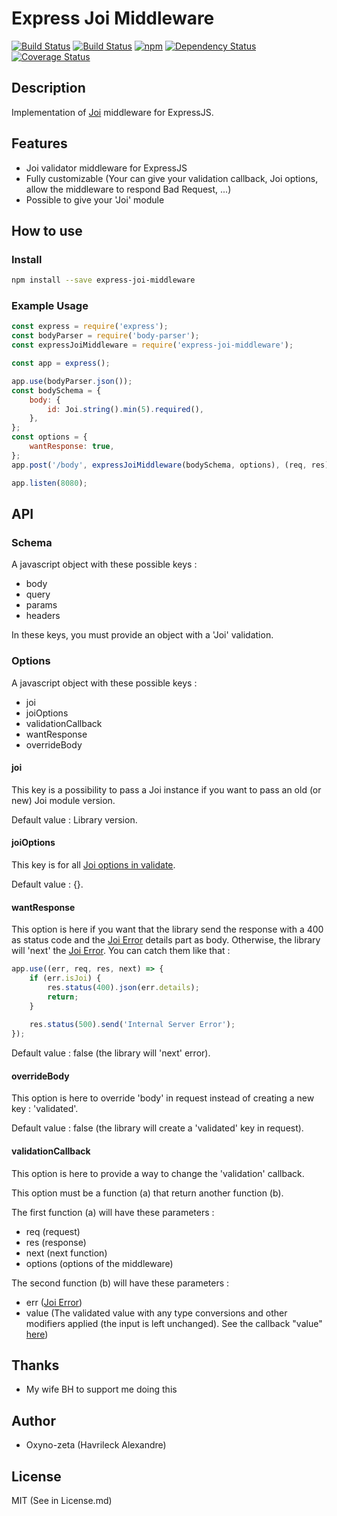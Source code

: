 Express Joi Middleware
======================

[![Build Status](https://travis-ci.org/oxyno-zeta/express-joi-middleware.svg?branch=master)](https://travis-ci.org/oxyno-zeta/express-joi-middleware)
[![Build Status](https://circleci.com/gh/oxyno-zeta/express-joi-middleware.png)](https://circleci.com/gh/oxyno-zeta/express-joi-middleware)
[![npm](https://img.shields.io/npm/v/express-joi-middleware.svg)]()
[![Dependency Status](https://gemnasium.com/badges/github.com/oxyno-zeta/express-joi-middleware.svg)](https://gemnasium.com/github.com/oxyno-zeta/express-joi-middleware)
[![Coverage Status](https://coveralls.io/repos/github/oxyno-zeta/express-joi-middleware/badge.svg?branch=master)](https://coveralls.io/github/oxyno-zeta/express-joi-middleware?branch=master)

## Description
Implementation of [Joi](https://github.com/hapijs/joi) middleware for ExpressJS.

## Features
- Joi validator middleware for ExpressJS
- Fully customizable (Your can give your validation callback, Joi options, allow the middleware to respond Bad Request, ...)
- Possible to give your 'Joi' module

## How to use
### Install
```bash
npm install --save express-joi-middleware
```
### Example Usage
```javascript
const express = require('express');
const bodyParser = require('body-parser');
const expressJoiMiddleware = require('express-joi-middleware');

const app = express();

app.use(bodyParser.json());
const bodySchema = {
    body: {
        id: Joi.string().min(5).required(),
    },
};
const options = {
    wantResponse: true,
};
app.post('/body', expressJoiMiddleware(bodySchema, options), (req, res) => res.json(req.validated));

app.listen(8080);
```

## API
### Schema
A javascript object with these possible keys :
- body
- query
- params
- headers

In these keys, you must provide an object with a 'Joi' validation.

### Options
A javascript object with these possible keys :
- joi
- joiOptions
- validationCallback
- wantResponse
- overrideBody

#### joi
This key is a possibility to pass a Joi instance if you want to pass an old (or new) Joi module version.

Default value : Library version.

#### joiOptions
This key is for all [Joi options in validate](https://github.com/hapijs/joi/blob/master/API.md#validatevalue-schema-options-callback).

Default value : {}.

#### wantResponse
This option is here if you want that the library send the response with a 400 as status code and the [Joi Error](https://github.com/hapijs/joi/blob/master/API.md#errors) details part as body.
Otherwise, the library will 'next' the [Joi Error](https://github.com/hapijs/joi/blob/master/API.md#errors).
You can catch them like that : 
```javascript
app.use((err, req, res, next) => {
    if (err.isJoi) {
        res.status(400).json(err.details);
        return;
    }
    
    res.status(500).send('Internal Server Error');
});
```
Default value : false (the library will 'next' error).

#### overrideBody
This option is here to override 'body' in request instead of creating a new key : 'validated'.

Default value : false (the library will create a 'validated' key in request).

#### validationCallback
This option is here to provide a way to change the 'validation' callback.

This option must be a function (a) that return another function (b).

The first function (a) will have these parameters : 
- req (request)
- res (response)
- next (next function)
- options (options of the middleware)

The second function (b) will have these parameters :
- err ([Joi Error](https://github.com/hapijs/joi/blob/master/API.md#errors))
- value (The validated value with any type conversions and other modifiers applied (the input is left unchanged). See the callback "value" [here](https://github.com/hapijs/joi/blob/master/API.md#validatevalue-schema-options-callback))

## Thanks
* My wife BH to support me doing this

## Author
* Oxyno-zeta (Havrileck Alexandre)

## License
MIT (See in License.md)
